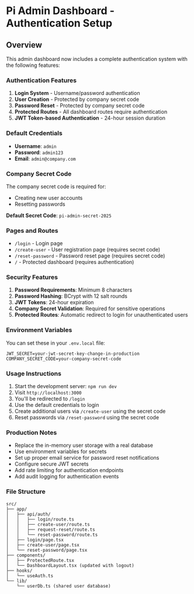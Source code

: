 # Pi Admin Dashboard - Authentication Setup

## Overview
This admin dashboard now includes a complete authentication system with the following features:

### Authentication Features
1. **Login System** - Username/password authentication
2. **User Creation** - Protected by company secret code
3. **Password Reset** - Protected by company secret code
4. **Protected Routes** - All dashboard routes require authentication
5. **JWT Token-based Authentication** - 24-hour session duration

### Default Credentials
- **Username**: `admin`
- **Password**: `admin123`
- **Email**: `admin@company.com`

### Company Secret Code
The company secret code is required for:
- Creating new user accounts
- Resetting passwords

**Default Secret Code**: `pi-admin-secret-2025`

### Pages and Routes
- `/login` - Login page
- `/create-user` - User registration page (requires secret code)
- `/reset-password` - Password reset page (requires secret code)
- `/` - Protected dashboard (requires authentication)

### Security Features
1. **Password Requirements**: Minimum 8 characters
2. **Password Hashing**: BCrypt with 12 salt rounds
3. **JWT Tokens**: 24-hour expiration
4. **Company Secret Validation**: Required for sensitive operations
5. **Protected Routes**: Automatic redirect to login for unauthenticated users

### Environment Variables
You can set these in your `.env.local` file:
```
JWT_SECRET=your-jwt-secret-key-change-in-production
COMPANY_SECRET_CODE=your-company-secret-code
```

### Usage Instructions
1. Start the development server: `npm run dev`
2. Visit `http://localhost:3000`
3. You'll be redirected to `/login`
4. Use the default credentials to login
5. Create additional users via `/create-user` using the secret code
6. Reset passwords via `/reset-password` using the secret code

### Production Notes
- Replace the in-memory user storage with a real database
- Use environment variables for secrets
- Set up proper email service for password reset notifications
- Configure secure JWT secrets
- Add rate limiting for authentication endpoints
- Add audit logging for authentication events

### File Structure
```
src/
├── app/
│   ├── api/auth/
│   │   ├── login/route.ts
│   │   ├── create-user/route.ts
│   │   ├── request-reset/route.ts
│   │   └── reset-password/route.ts
│   ├── login/page.tsx
│   ├── create-user/page.tsx
│   └── reset-password/page.tsx
├── components/
│   ├── ProtectedRoute.tsx
│   └── DashboardLayout.tsx (updated with logout)
├── hooks/
│   └── useAuth.ts
└── lib/
    └── userDb.ts (shared user database)
```
